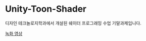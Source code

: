 # Unity-Toon-Shader

디자인 테크놀로지학과에서 개설된 쉐이더 프로그래밍 수업 기말과제입니다.


[녹화 영상](https://wandering-rumba-865.notion.site/NPR-Rendering-1b2aba645d3280e3b24cee9003d59e11?pvs=74)



